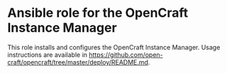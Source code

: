 Ansible role for the OpenCraft Instance Manager
===============================================

This role installs and configures the OpenCraft Instance Manager.  Usage instructions are available
in https://github.com/open-craft/opencraft/tree/master/deploy/README.md.
